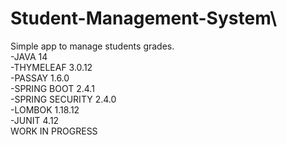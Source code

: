 # Student-Management-System\
Simple app to manage students grades.\
-JAVA 14\
-THYMELEAF 3.0.12\
-PASSAY 1.6.0\
-SPRING BOOT 2.4.1\
-SPRING SECURITY 2.4.0\
-LOMBOK 1.18.12\
-JUNIT 4.12\
WORK IN PROGRESS 
